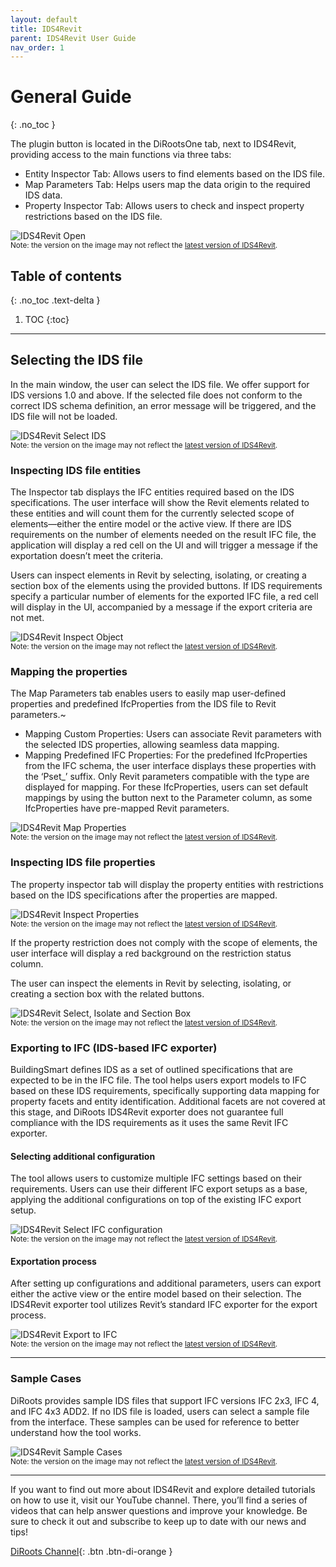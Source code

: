 ```yaml
---
layout: default
title: IDS4Revit
parent: IDS4Revit User Guide
nav_order: 1
---
```


# General Guide
{: .no_toc }

The plugin button is located in the DiRootsOne tab, next to IDS4Revit, providing access to the main functions via three tabs:
- Entity Inspector Tab: Allows users to find elements based on the IDS file.
- Map Parameters Tab: Helps users map the data origin to the required IDS data.
- Property Inspector Tab: Allows users to check and inspect property restrictions based on the IDS file.

![IDS4Revit Open](../../../assets\images\GIFs\2.0-IDS4Revit-Open.gif)  
<sub>Note: the version on the image may not reflect the [latest version of IDS4Revit]().</sub>

## Table of contents
{: .no_toc .text-delta }

1. TOC
{:toc}

---

## Selecting the IDS file

In the main window, the user can select the IDS file. We offer support for IDS versions 1.0 and above. If the selected file does not conform to the correct IDS schema definition, an error message will be triggered, and the IDS file will not be loaded.

![IDS4Revit Select IDS](../../../assets\images\GIFs\2.1-IDS4Revit-SelectIDS.gif)  
<sub>Note: the version on the image may not reflect the [latest version of IDS4Revit]().</sub>

### Inspecting IDS file entities

The Inspector tab displays the IFC entities required based on the IDS specifications. The user interface will show the Revit elements related to these entities and will count them for the currently selected scope of elements—either the entire model or the active view.
If there are IDS requirements on the number of elements needed on the result IFC file, the application will display a red cell on the UI and will trigger a message if the exportation doesn’t meet the criteria. 

Users can inspect elements in Revit by selecting, isolating, or creating a section box of the elements using the provided buttons. If IDS requirements specify a particular number of elements for the exported IFC file, a red cell will display in the UI, accompanied by a message if the export criteria are not met.

![IDS4Revit Inspect Object](../../../assets\images\GIFs\2.2-IDS4Revit-InspectObject.gif)  
<sub>Note: the version on the image may not reflect the [latest version of IDS4Revit]().</sub>

### Mapping the properties

The Map Parameters tab enables users to easily map user-defined properties and predefined IfcProperties from the IDS file to Revit parameters.~

- Mapping Custom Properties: Users can associate Revit parameters with the selected IDS properties, allowing seamless data mapping.
- Mapping Predefined IFC Properties: For the predefined IfcProperties from the IFC schema, the user interface displays these properties with the ‘Pset_’ suffix. Only Revit parameters compatible with the type are displayed for mapping. For these IfcProperties, users can set default mappings by using the button next to the Parameter column, as some IfcProperties have pre-mapped Revit parameters.

![IDS4Revit Map Properties](../../../assets\images\GIFs\2.3-IDS4Revit-MapProperties.gif)  
<sub>Note: the version on the image may not reflect the [latest version of IDS4Revit]().</sub>

### Inspecting IDS file properties

The property inspector tab will display the property entities with restrictions based on the IDS specifications after the properties are mapped.

![IDS4Revit Inspect Properties](../../../assets\images\GIFs\2.4-IDS4Revit-InspectProperties.gif)  
<sub>Note: the version on the image may not reflect the [latest version of IDS4Revit]().</sub>

If the property restriction does not comply with the scope of elements, the user interface will display a red background on the restriction status column. 

The user can inspect the elements in Revit by selecting, isolating, or creating a section box with the related buttons.

![IDS4Revit Select, Isolate and Section Box](../../../assets\images\GIFs\2.4b-IDS4Revit-Select,Isolate,SectionBox.gif)  
<sub>Note: the version on the image may not reflect the [latest version of IDS4Revit]().</sub>

### Exporting to IFC (IDS-based IFC exporter)

BuildingSmart defines IDS as a set of outlined specifications that are expected to be in the IFC file. The tool helps users export models to IFC based on these IDS requirements, specifically supporting data mapping for property facets and entity identification. Additional facets are not covered at this stage, and DiRoots IDS4Revit exporter does not guarantee full compliance with the IDS requirements as it uses the same Revit IFC exporter.

#### Selecting additional configuration

The tool allows users to customize multiple IFC settings based on their requirements. Users can use their different IFC export setups as a base, applying the additional configurations on top of the existing IFC export setup.

![IDS4Revit Select IFC configuration](../../../assets\images\GIFs\2.5.1-IDS4Revit-SelectIFCconfig.gif)  
<sub>Note: the version on the image may not reflect the [latest version of IDS4Revit]().</sub>

#### Exportation process

After setting up configurations and additional parameters, users can export either the active view or the entire model based on their selection. The IDS4Revit exporter tool utilizes Revit’s standard IFC exporter for the export process.

![IDS4Revit Export to IFC](../../../assets\images\GIFs\2.5.2-IDS4Revit-ExportToIFC.gif)  
<sub>Note: the version on the image may not reflect the [latest version of IDS4Revit]().</sub>

---

### Sample Cases

DiRoots provides sample IDS files that support IFC versions IFC 2x3, IFC 4, and IFC 4x3 ADD2. If no IDS file is loaded, users can select a sample file from the interface. These samples can be used for reference to better understand how the tool works.

![IDS4Revit Sample Cases](../../../assets\images\GIFs\2.7-IDS4Revit-SampleCases.gif)  
<sub>Note: the version on the image may not reflect the [latest version of IDS4Revit]().</sub>

---

If you want to find out more about IDS4Revit and explore detailed tutorials on how to use it, visit our YouTube channel. There, you’ll find a series of videos that can help answer questions and improve your knowledge. Be sure to check it out and subscribe to keep up to date with our news and tips!

[DiRoots Channel](https://www.youtube.com/@DiRootsNews){: .btn .btn-di-orange }